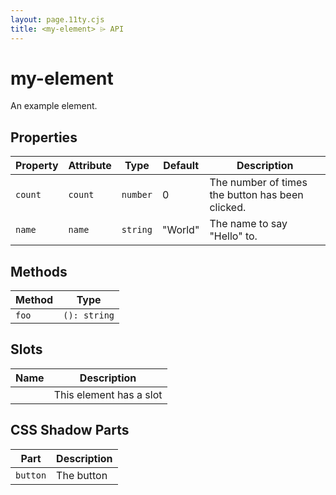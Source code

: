 ```yaml
---
layout: page.11ty.cjs
title: <my-element> ⌲ API
---
```


# my-element

An example element.

## Properties

| Property | Attribute | Type     | Default | Description                                      |
|----------|-----------|----------|---------|--------------------------------------------------|
| `count`  | `count`   | `number` | 0       | The number of times the button has been clicked. |
| `name`   | `name`    | `string` | "World" | The name to say "Hello" to.                      |

## Methods

| Method | Type         |
|--------|--------------|
| `foo`  | `(): string` |

## Slots

| Name | Description             |
|------|-------------------------|
|      | This element has a slot |

## CSS Shadow Parts

| Part     | Description |
|----------|-------------|
| `button` | The button  |
